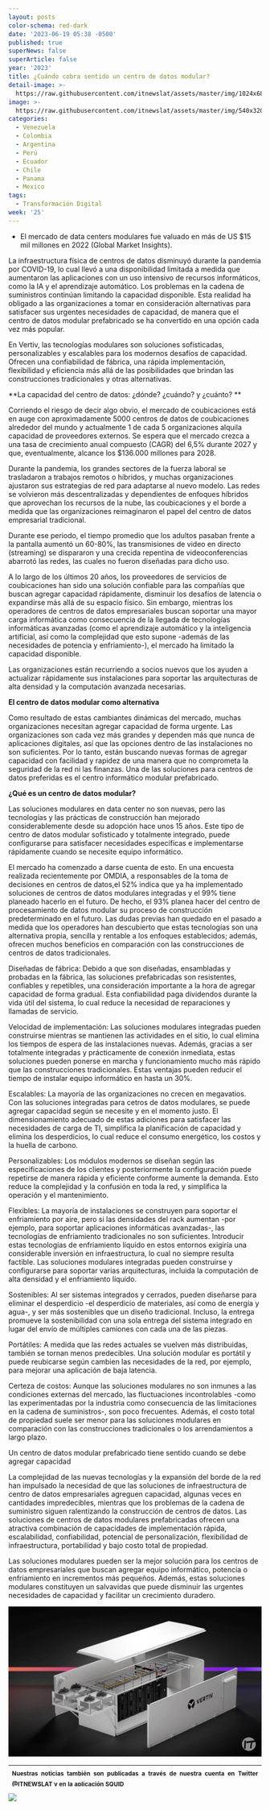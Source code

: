 ```yaml
---
layout: posts
color-schema: red-dark
date: '2023-06-19 05:38 -0500'
published: true
superNews: false
superArticle: false
year: '2023'
title: ¿Cuándo cobra sentido un centro de datos modular?
detail-image: >-
  https://raw.githubusercontent.com/itnewslat/assets/master/img/1024x680/CD-Modular-Vertiv-g.jpg
image: >-
  https://raw.githubusercontent.com/itnewslat/assets/master/img/540x320/CD-Modular-Vertiv-p.jpg
categories:
  - Venezuela
  - Colombia
  - Argentina
  - Perú
  - Ecuador
  - Chile
  - Panama
  - Mexico
tags:
  - Transformación Digital
week: '25'
---
```

- El mercado de data centers modulares fue valuado en más de US $15 mil millones en 2022 (Global Market Insights).

La infraestructura física de centros de datos disminuyó durante la pandemia por COVID-19, lo cual llevó a una disponibilidad limitada a medida que aumentaron las aplicaciones con un uso intensivo de recursos informáticos, como la IA y el aprendizaje automático. Los problemas en la cadena de suministros continúan limitando la capacidad disponible. Esta realidad ha obligado a las organizaciones a tomar en consideración alternativas para satisfacer sus urgentes necesidades de capacidad, de manera que el centro de datos modular prefabricado se ha convertido en una opción cada vez más popular.

En Vertiv, las tecnologías modulares son soluciones sofisticadas, personalizables y escalables para los modernos desafíos de capacidad. Ofrecen una confiabilidad de fábrica, una rápida implementación, flexibilidad y eficiencia más allá de las posibilidades que brindan las construcciones tradicionales y otras alternativas.

**La capacidad del centro de datos: ¿dónde? ¿cuándo? y ¿cuánto? **

Corriendo el riesgo de decir algo obvio, el mercado de coubicaciones está en auge con aproximadamente 5000 centros de datos de coubicaciones alrededor del mundo y actualmente 1 de cada 5 organizaciones alquila capacidad de proveedores externos. Se espera que el mercado crezca a una tasa de crecimiento anual compuesto (CAGR) del 6,5% durante 2027 y que, eventualmente, alcance los $136.000 millones para 2028.   

Durante la pandemia, los grandes sectores de la fuerza laboral se trasladaron a trabajos remotos o híbridos, y muchas organizaciones ajustaron sus estrategias de red para adaptarse al nuevo modelo. Las redes se volvieron más descentralizadas y dependientes de enfoques híbridos que aprovechan los recursos de la nube, las coubicaciones y el borde a medida que las organizaciones reimaginaron el papel del centro de datos empresarial tradicional.

Durante ese periodo, el tiempo promedio que los adultos pasaban frente a la pantalla aumentó un 60-80%, las transmisiones de video en directo (streaming) se dispararon y una crecida repentina de videoconferencias abarrotó las redes, las cuales no fueron diseñadas para dicho uso.

A lo largo de los últimos 20 años, los proveedores de servicios de coubicaciones han sido una solución confiable para las compañías que buscan agregar capacidad rápidamente, disminuir los desafíos de latencia o expandirse más allá de su espacio físico. Sin embargo, mientras los operadores de centros de datos empresariales buscan soportar una mayor carga informática como consecuencia de la llegada de tecnologías informáticas avanzadas (como el aprendizaje automático y la inteligencia artificial, así como la complejidad que esto supone -además de las necesidades de potencia y enfriamiento-), el mercado ha limitado la capacidad disponible.

Las organizaciones están recurriendo a socios nuevos que los ayuden a actualizar rápidamente sus instalaciones para soportar las arquitecturas de alta densidad y la computación avanzada necesarias.   

**El centro de datos modular como alternativa**

Como resultado de estas cambiantes dinámicas del mercado, muchas organizaciones necesitan agregar capacidad de forma urgente. Las organizaciones son cada vez más grandes y dependen más que nunca de aplicaciones digitales, así que las opciones dentro de las instalaciones no son suficientes. Por lo tanto, están buscando nuevas formas de agregar capacidad con facilidad y rapidez de una manera que no comprometa la seguridad de la red ni las finanzas. Una de las soluciones para centros de datos preferidas es el centro informático modular prefabricado.

**¿Qué es un centro de datos modular?**

Las soluciones modulares en data center no son nuevas, pero las tecnologías y las prácticas de construcción han mejorado considerablemente desde su adopción hace unos 15 años. Este tipo de centro de datos modular sofisticado y totalmente integrado, puede configurarse para satisfacer necesidades específicas e implementarse rápidamente cuando se necesite equipo informático.

El mercado ha comenzado a darse cuenta de esto. En una encuesta realizada recientemente por OMDIA, a responsables de la toma de decisiones en centros de datos,el 52% indica que ya ha implementado soluciones de centros de datos modulares integradas y el 99% tiene planeado hacerlo en el futuro. De hecho, el 93% planea hacer del centro de procesamiento de datos modular su proceso de construcción predeterminado en el futuro. Las dudas previas han quedado en el pasado a medida que los operadores han descubierto que estas tecnologías son una alternativa propia, sencilla y rentable a los enfoques establecidos; además, ofrecen muchos beneficios en comparación con las construcciones de centros de datos tradicionales. 

Diseñadas de fábrica: Debido a que son diseñadas, ensambladas y probadas en la fábrica, las soluciones prefabricadas son resistentes, confiables y repetibles, una consideración importante a la hora de agregar capacidad de forma gradual. Esta confiabilidad paga dividendos durante la vida útil del sistema, lo cual reduce la necesidad de reparaciones y llamadas de servicio.

Velocidad de implementación: Las soluciones modulares integradas pueden construirse mientras se mantienen las actividades en el sitio, lo cual elimina los tiempos de espera de las instalaciones nuevas. Además, gracias a ser totalmente integradas y prácticamente de conexión inmediata, estas soluciones pueden ponerse en marcha y funcionamiento mucho más rápido que las construcciones tradicionales. Estas ventajas pueden reducir el tiempo de instalar equipo informático en hasta un 30%.

Escalables: La mayoría de las organizaciones no crecen en megavatios. Con las soluciones integradas para cetros de datos modulares, se puede agregar capacidad según se necesite y en el momento justo. El dimensionamiento adecuado de estas adiciones para satisfacer las necesidades de carga de TI, simplifica la planificación de capacidad y elimina los desperdicios, lo cual reduce el consumo energético, los costos y la huella de carbono.

Personalizables: Los módulos modernos se diseñan según las especificaciones de los clientes y posteriormente la configuración puede repetirse de manera rápida y eficiente conforme aumente la demanda. Esto reduce la complejidad y la confusión en toda la red, y simplifica la operación y el mantenimiento.

Flexibles: La mayoría de instalaciones se construyen para soportar el enfriamiento por aire, pero si las densidades del rack aumentan -por ejemplo, para soportar aplicaciones informáticas avanzadas-, las tecnologías de enfriamiento tradicionales no son suficientes. Introducir estas tecnologías de enfriamiento líquido en estos entornos exigiría una considerable inversión en infraestructura, lo cual no siempre resulta factible. Las soluciones modulares integradas pueden construirse y configurarse para soportar varias arquitecturas, incluida la computación de alta densidad y el enfriamiento líquido.

Sostenibles: Al ser sistemas integrados y cerrados, pueden diseñarse para eliminar el desperdicio -el desperdicio de materiales, así como de energía y agua-, y ser más sostenibles que un diseño tradicional. Incluso, la entrega promueve la sostenibilidad con una sola entrega del sistema integrado en lugar del envío de múltiples camiones con cada una de las piezas.

Portátiles: A medida que las redes actuales se vuelven más distribuidas, también se tornan menos predecibles. Una solución modular es portátil y puede reubicarse según cambien las necesidades de la red, por ejemplo, para mejorar una aplicación de baja latencia.

Certeza de costos: Aunque las soluciones modulares no son inmunes a las condiciones externas del mercado, las fluctuaciones incontrolables -como las experimentadas por la industria como consecuencia de las limitaciones en la cadena de suministros-, son poco frecuentes. Además, el costo total de propiedad suele ser menor para las soluciones modulares en comparación con las construcciones tradicionales o los arrendamientos a largo plazo.

Un centro de datos modular prefabricado tiene sentido cuando se debe agregar capacidad

La complejidad de las nuevas tecnologías y la expansión del borde de la red han impulsado la necesidad de que las soluciones de infraestructura de centro de datos empresariales agreguen capacidad, algunas veces en cantidades impredecibles, mientras que los problemas de la cadena de suministro siguen ralentizando la construcción de centros de datos. Las soluciones de centros de datos modulares prefabricadas ofrecen una atractiva combinación de capacidades de implementación rápida, escalabilidad, confiabilidad, potencial de personalización, flexibilidad de infraestructura, portabilidad y bajo costo total de propiedad.

Las soluciones modulares pueden ser la mejor solución para los centros de datos empresariales que buscan agregar equipo informático, potencia o enfriamiento en incrementos más pequeños. Además, estas soluciones modulares constituyen un salvavidas que puede disminuir las urgentes necesidades de capacidad y facilitar un crecimiento duradero.

![](https://raw.githubusercontent.com/itnewslat/assets/master/img/540x320/CD-Modular-Vertiv-p.jpg)

<table style="height: 42px;" width="569">
<tbody>
<tr>
<td style="text-align: justify;"><sub><strong>Nuestras noticias también son publicadas a través de nuestra cuenta en Twitter <a href="https://twitter.com/itnewslat?lang=es">@ITNEWSLAT</a> y en la aplicación <a href="https://squidapp.co/en/">SQUID</a></strong></sub></td>
</tr>
</tbody>
</table>
<img src="https://tracker.metricool.com/c3po.jpg?hash=56f88a41e39ab42c063cc51676587a04"/>